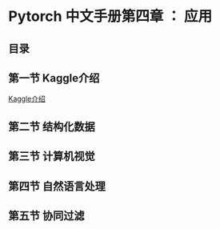# Pytorch 中文手册第四章 ： 应用

## 目录

## 第一节 Kaggle介绍
[Kaggle介绍](5.1-kaggle.md)
## 第二节 结构化数据
## 第三节 计算机视觉
## 第四节 自然语言处理
## 第五节 协同过滤